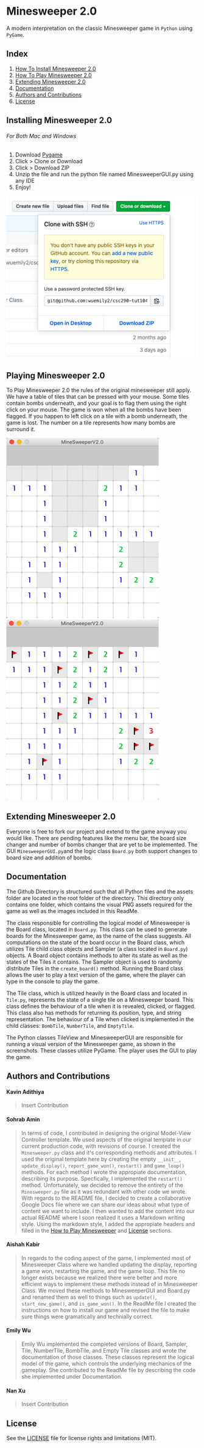 # Minesweeper 2.0
A modern interpretation on the classic Minesweeper game in `Python` using `PyGame`.
## Index
1. [How To Install Minesweeper 2.0](#installing-minesweeper-20)
2. [How To Play Minesweeper 2.0](#playing-minesweeper-20)
3. [Extending Minesweeper 2.0](#extending-minesweeper-20)
4. [Documentation](#documentation)
5. [Authors and Contributions](#authors-and-contributions)
6. [License](#license)

## Installing Minesweeper 2.0
###### For Both Mac and Windows
1. Download [Pygame](https://www.pygame.org/download.shtml) 
2. Click > Clone or Download
3. Click > Download ZIP
4. Unzip the file and run the python file named MinesweeperGUI.py using any IDE
5. Enjoy!

![To Download](assets/zip.png)

## Playing Minesweeper 2.0
To Play Minesweeper 2.0 the rules of the original minesweeper still apply. We have a table of tiles that can be pressed with your mouse. Some tiles contain bombs underneath, and your goal is to flag them using the right click on your mouse. The game is won when all the bombs have been flagged. If you happen to left click on a tile with a bomb underneath, the game is lost. The number on a tile represents how many bombs are surround it.

![To Download](assets/screenshot_1.PNG)
![To Download](assets/screenshot_2.PNG)

## Extending Minesweeper 2.0
  Everyone is free to fork our project and extend to the game anyway you would like. There are pending features like the menu bar, the board size changer and number of bombs changer that are yet to be implemented. The GUI `MinesweeperGUI.py`and the logic class `Board.py`
both support changes to board size and addition of bombs.

## Documentation
  The Github Directory is structured such that all Python files and the assets folder are located in the root folder of the directory. This directory only contains one folder, which contains the visual PNG assets required for the game as well as the images included in this ReadMe. 
  
  The class responsible for controlling the logical model of Minesweeper is the Board class, located in `Board.py`. This class can be used to generate boards for the Minesweeper game, as the name of the class suggests. All computations on the state of the board occur in the Board class, which utilizes Tile child class objects and Sampler (a class located in `Board.py`) objects. A Board object contains methods to alter its state as well as the states of the Tiles it contains. The Sampler object is used to randomly distribute Tiles in the `create_board()` method. Running the Board class allows the user to play a text version of the game, where the player can type in the console to play the game.
  
  The Tile class, which is utilized heavily in the Board class and located in `Tile.py`, represents the state of a single tile on a Minesweeper board. This class defines the behaviour of a tile when it is revealed, clicked, or flagged. This class also has methods for returning its position, type, and string representation. The behaviour of a Tile when clicked is implemented in the child classes: `BombTile`, `NumberTile`, and `EmptyTile`.
  
  The Python classes TileView and MinesweeperGUI are responsible for running a visual version of the Minesweeper game, as shown in the screenshots. These classes utilize PyGame. The player uses the GUI to play the game.

## Authors and Contributions
#### Kavin Adithiya
> Insert Contribution
#### Sohrab Amin
> In terms of code, I contributed in designing the original Model-View Controller template. We used aspects of the original template in our current production code, with revisions of course. I created the `Minesweeper.py` class and it's corresponding methods and attributes. I used the original template here by creating the empty `__init__`, `update_display()`, `report_game_won()`, `restart()` and `game_loop()` methods. For each method I wrote the appropiate documentation, describing its purpose. Specfically, I implemented the `restart()` method. Unfortunately, we decided to remove the entirety of the `Minesweeper.py` file as it was redundant with other code we wrote. With regards to the README file, I decided to create a collaborative Google Docs file where we can share our ideas about what type of content we want to include. I then wanted to add the content into our actual README where I soon realized it uses a Markdown writing style. Using the markdown style, I added the appropiate headers and filled in the [How to Play Minesweeper](#playing-minesweeper-20) and [License](#license) sections. 

#### Aishah Kabir
> In regards to the coding aspect of the game, I implemented most of Minesweeper Class where we handled updating the display, reporting a game won, restarting the game, and the game loop. This file no longer exists because we realized there were better and more efficient ways to implement these methods instead of in Minesweeper Class. We moved these methods to MinesweeperGUI and Board.py and renamed them as well to things such as `update()`, `start_new_game()`, and `is_game_won()`. In the ReadMe file I created the instructions on how to install our game and revised the file to make sure things were gramatically and technially correct. 
#### Emily Wu
> Emily Wu implemented the completed versions of Board, Sampler, Tile, NumberTile, BombTile, and Empty Tile classes and wrote the documentation of those classes. These classes represent the logical model of the game, which controls the underlying mechanics of the gameplay. She contributed to the ReadMe file by describing the code she implemented under Documentation.
#### Nan Xu
> Insert Contribution
## License
See the [LICENSE](LICENSE.txt) file for license rights and limitations (MIT).

